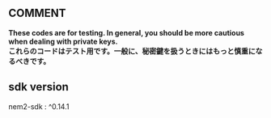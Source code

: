 ## COMMENT

**These codes are for testing. In general, you should be more cautious when dealing with private keys.**  
**これらのコードはテスト用です。一般に、秘密鍵を扱うときにはもっと慎重になるべきです。**

## sdk version

nem2-sdk : ^0.14.1
